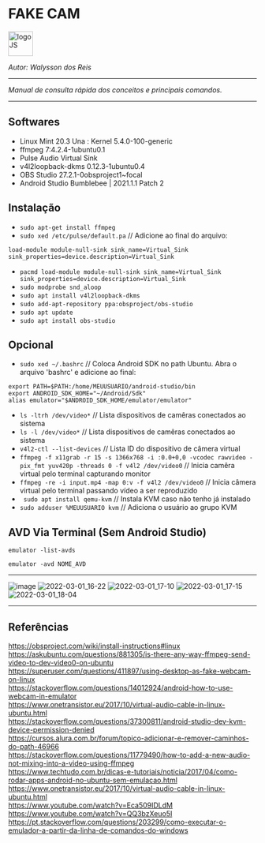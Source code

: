 # **FAKE CAM**
<div>
<img src="https://static.cdnlogo.com/logos/g/65/google-camera.svg" alt="logoJS" width="50px"/> 
</div>

*Autor: Walysson dos Reis*

----------------------------------------------
*Manual de consulta rápida dos conceitos e principais comandos.*  

---------------------

## Softwares 

* Linux Mint 20.3 Una : Kernel 5.4.0-100-generic
* ffmpeg 7:4.2.4-1ubuntu0.1
* Pulse Audio Virtual Sink
* v4l2loopback-dkms 0.12.3-1ubuntu0.4
* OBS Studio 27.2.1-0obsproject1~focal
* Android Studio Bumblebee | 2021.1.1 Patch 2

## Instalação
* `sudo apt-get install ffmpeg`  
* `sudo xed /etc/pulse/default.pa` // Adicione ao final do arquivo:
~~~
load-module module-null-sink sink_name=Virtual_Sink sink_properties=device.description=Virtual_Sink
~~~
* `pacmd load-module module-null-sink sink_name=Virtual_Sink sink_properties=device.description=Virtual_Sink`
* `sudo modprobe snd_aloop`
* `sudo apt install v4l2loopback-dkms`
* `sudo add-apt-repository ppa:obsproject/obs-studio`
* `sudo apt update`
* `sudo apt install obs-studio`

## Opcional

* `sudo xed ~/.bashrc` // Coloca Android SDK no path Ubuntu. Abra o arquivo 'bashrc' e adicione ao final:
~~~~
export PATH=$PATH:/home/MEUUSUARIO/android-studio/bin
export ANDROID_SDK_HOME="~/Android/Sdk"
alias emulator="$ANDROID_SDK_HOME/emulator/emulator"
~~~~
* `ls -ltrh /dev/video*` // Lista dispositivos de camêras conectados ao sistema
* `ls -l /dev/video*` // Lista dispositivos de camêras conectados ao sistema
* `v4l2-ctl --list-devices` // Lista ID do dispositivo de câmera virtual
* `ffmpeg -f x11grab -r 15 -s 1366x768 -i :0.0+0,0 -vcodec rawvideo -pix_fmt yuv420p -threads 0 -f v4l2 /dev/video0` // Inicia camêra virtual pelo terminal capturando monitor
* `ffmpeg -re -i input.mp4 -map 0:v -f v4l2 /dev/video0` // Inicia câmera virtual pelo terminal passando vídeo a ser reproduzido
* ` sudo apt install qemu-kvm` // Instala KVM caso não tenho já instalado
* `sudo adduser %MEUUSUARIO kvm` // Adiciona o usuário ao grupo KVM

## AVD Via Terminal (Sem Android Studio)
~~~ubuntu
emulator -list-avds

emulator -avd NOME_AVD
~~~

---- 
![image](https://user-images.githubusercontent.com/38730743/156210953-ab4e2160-8f0c-4456-9412-5db01fb19470.png)
![2022-03-01_16-22](https://user-images.githubusercontent.com/38730743/157657345-73046fda-49f2-4568-b1bf-9aad030e61a8.png)
![2022-03-01_17-10](https://user-images.githubusercontent.com/38730743/157657350-f283d3b9-54a4-4356-9c2a-22f8aaee10c7.png)
![2022-03-01_17-15](https://user-images.githubusercontent.com/38730743/157657355-90b0662a-e5f3-4104-857a-3c9cbb041de5.png)
![2022-03-01_18-04](https://user-images.githubusercontent.com/38730743/157657372-63e9379d-f23d-4ded-9b88-10248c8316eb.png)


--------
## Referências
https://obsproject.com/wiki/install-instructions#linux  
https://askubuntu.com/questions/881305/is-there-any-way-ffmpeg-send-video-to-dev-video0-on-ubuntu  
https://superuser.com/questions/411897/using-desktop-as-fake-webcam-on-linux  
https://stackoverflow.com/questions/14012924/android-how-to-use-webcam-in-emulator  
https://www.onetransistor.eu/2017/10/virtual-audio-cable-in-linux-ubuntu.html  
https://stackoverflow.com/questions/37300811/android-studio-dev-kvm-device-permission-denied  
https://cursos.alura.com.br/forum/topico-adicionar-e-remover-caminhos-do-path-46966  
https://stackoverflow.com/questions/11779490/how-to-add-a-new-audio-not-mixing-into-a-video-using-ffmpeg  
https://www.techtudo.com.br/dicas-e-tutoriais/noticia/2017/04/como-rodar-apps-android-no-ubuntu-sem-emulacao.html  
https://www.onetransistor.eu/2017/10/virtual-audio-cable-in-linux-ubuntu.html  
https://www.youtube.com/watch?v=Eca509IDLdM  
https://www.youtube.com/watch?v=QQ3bzXeuo5I  
https://pt.stackoverflow.com/questions/203299/como-executar-o-emulador-a-partir-da-linha-de-comandos-do-windows  

